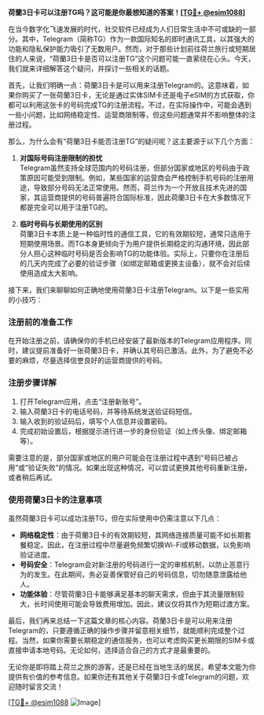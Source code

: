 **荷蘭3日卡可以注册TG吗？这可能是你最想知道的答案！[[TG💪+ @esim1088](https://t.me/s/esim1088)]**

在当今数字化飞速发展的时代，社交软件已经成为人们日常生活中不可或缺的一部分。其中，Telegram（简称TG）作为一款国际知名的即时通讯工具，以其强大的功能和隐私保护能力吸引了无数用户。然而，对于那些计划前往荷兰旅行或短期居住的人来说，“荷蘭3日卡是否可以注册TG”这个问题可能一直萦绕在心头。今天，我们就来详细解答这个疑问，并探讨一些相关的话题。

首先，让我们明确一点：荷蘭3日卡是可以用来注册Telegram的。这意味着，如果你购买了一张荷蘭3日卡，无论是通过实体SIM卡还是电子eSIM的方式获取，你都可以利用这张卡的号码完成TG的注册流程。不过，在实际操作中，可能会遇到一些小问题，比如网络稳定性、运营商限制等，但这些问题通常并不影响整体的注册过程。

那么，为什么会有“荷蘭3日卡能否注册TG”的疑问呢？这主要源于以下几个方面：

1. **对国际号码注册限制的担忧**  
   Telegram虽然支持全球范围内的号码注册，但部分国家或地区的号码由于政策原因可能受到限制。例如，某些国家的运营商会严格控制手机号码的注册用途，导致部分号码无法正常使用。然而，荷兰作为一个开放且技术先进的国家，其运营商提供的号码普遍符合国际标准，因此荷蘭3日卡在大多数情况下都是完全可以用于注册TG的。

2. **临时号码与长期使用的区别**  
   荷蘭3日卡本质上是一种临时性的通信工具，它的有效期较短，通常只适用于短期使用场景。而TG本身更倾向于为用户提供长期稳定的沟通环境，因此部分人担心这种临时号码是否会影响TG的功能体验。实际上，只要你在注册后的几天内完成了必要的验证步骤（如绑定邮箱或更换主设备），就不会对后续使用造成太大影响。

接下来，我们来聊聊如何正确地使用荷蘭3日卡注册Telegram。以下是一些实用的小技巧：

### 注册前的准备工作  
在开始注册之前，请确保你的手机已经安装了最新版本的Telegram应用程序。同时，建议提前准备好一张荷蘭3日卡，并确认其号码已激活。此外，为了避免不必要的麻烦，尽量选择信誉良好的运营商提供的号码。

### 注册步骤详解  
1. 打开Telegram应用，点击“注册新账号”。  
2. 输入荷蘭3日卡的电话号码，并等待系统发送验证码短信。  
3. 输入收到的验证码后，填写个人信息并设置密码。  
4. 完成初始设置后，根据提示进行进一步的身份验证（如上传头像、绑定邮箱等）。  

需要注意的是，部分国家或地区的用户可能会在注册过程中遇到“号码已被占用”或“验证失败”的情况。如果出现这种情况，可以尝试更换其他号码重新注册，或者稍后再试。

### 使用荷蘭3日卡的注意事项  
虽然荷蘭3日卡可以成功注册TG，但在实际使用中仍需注意以下几点：

- **网络稳定性**：由于荷蘭3日卡的有效期较短，其网络连接质量可能不如长期套餐稳定。因此，在注册过程中尽量避免频繁切换Wi-Fi或移动数据，以免影响验证进度。
- **号码安全**：Telegram会对新注册的号码进行一定的审核机制，以防止恶意行为的发生。在此期间，务必妥善保管好自己的号码信息，切勿随意泄露给他人。
- **功能体验**：尽管荷蘭3日卡能够满足基本的聊天需求，但由于其流量限制较大，长时间使用可能会导致费用增加。因此，建议仅将其作为短期过渡方案。

最后，我们再来总结一下这篇文章的核心内容。荷蘭3日卡是可以用来注册Telegram的，只要遵循正确的操作步骤并留意相关细节，就能顺利完成整个过程。当然，如果你需要长期稳定的通信服务，也可以考虑购买更长期限的SIM卡或直接申请本地号码。无论如何，选择适合自己的方式才是最重要的。

无论你是即将踏上荷兰之旅的游客，还是已经在当地生活的居民，希望本文能为你提供有价值的参考信息。如果你还有其他关于荷蘭3日卡或Telegram的问题，欢迎随时留言交流！

[[TG💪+ @esim1088](https://t.me/s/esim1088) ![Image](https://i.postimg.cc/4NQfJmqS/Snipaste-2025-05-13-00-14-12.png)]